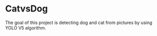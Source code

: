 # CatvsDog
The goal of this project is detecting dog and cat from pictures by using YOLO V5 algorithm.
